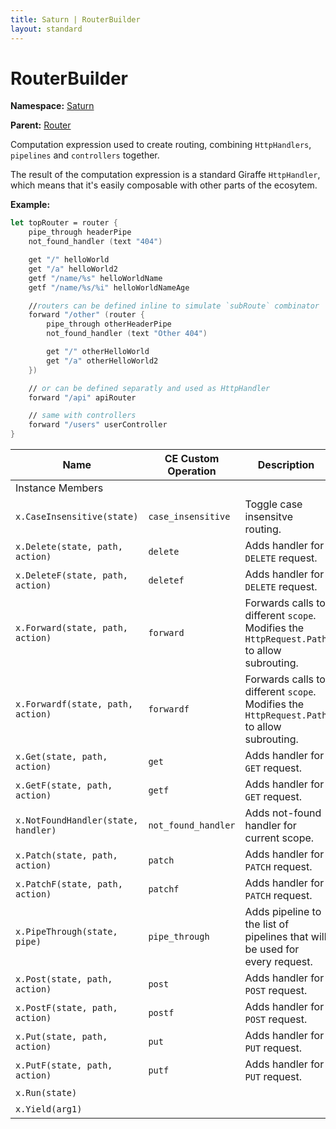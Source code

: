 ```yaml
---
title: Saturn | RouterBuilder
layout: standard
---
```


# RouterBuilder

**Namespace:** [Saturn](./saturn.html)

**Parent:** [Router](./saturn-router.html)

Computation expression used to create routing, combining `HttpHandlers`, `pipelines` and `controllers` together.

The result of the computation expression is a standard Giraffe `HttpHandler`, which means that it's easily composable with other parts of the ecosytem.

**Example:**

```fsharp
let topRouter = router {
    pipe_through headerPipe
    not_found_handler (text "404")

    get "/" helloWorld
    get "/a" helloWorld2
    getf "/name/%s" helloWorldName
    getf "/name/%s/%i" helloWorldNameAge

    //routers can be defined inline to simulate `subRoute` combinator
    forward "/other" (router {
        pipe_through otherHeaderPipe
        not_found_handler (text "Other 404")

        get "/" otherHelloWorld
        get "/a" otherHelloWorld2
    })

    // or can be defined separatly and used as HttpHandler
    forward "/api" apiRouter

    // same with controllers
    forward "/users" userController
}
```

| Name                                | CE Custom Operation | Description                                                                               | Implementation Link                                                                         |
|-------------------------------------|---------------------|-------------------------------------------------------------------------------------------|---------------------------------------------------------------------------------------------|
| Instance Members                    |                     |                                                                                           |                                                                                             |
| `x.CaseInsensitive(state)`          | `case_insensitive`  | Toggle case insensitve routing.                                                           | [link](https://github.com/SaturnFramework/Saturn/tree/master/src/Saturn/Router.fs#L322-322) |
| `x.Delete(state, path, action)`     | `delete`            | Adds handler for `DELETE` request.                                                        | [link](https://github.com/SaturnFramework/Saturn/tree/master/src/Saturn/Router.fs#L282-282) |
| `x.DeleteF(state, path, action)`    | `deletef`           | Adds handler for `DELETE` request.                                                        | [link](https://github.com/SaturnFramework/Saturn/tree/master/src/Saturn/Router.fs#L287-287) |
| `x.Forward(state, path, action)`    | `forward`           | Forwards calls to different `scope`. Modifies the `HttpRequest.Path` to allow subrouting. | [link](https://github.com/SaturnFramework/Saturn/tree/master/src/Saturn/Router.fs#L302-302) |
| `x.Forwardf(state, path, action)`   | `forwardf`          | Forwards calls to different `scope`. Modifies the `HttpRequest.Path` to allow subrouting. | [link](https://github.com/SaturnFramework/Saturn/tree/master/src/Saturn/Router.fs#L307-307) |
| `x.Get(state, path, action)`        | `get`               | Adds handler for `GET` request.                                                           | [link](https://github.com/SaturnFramework/Saturn/tree/master/src/Saturn/Router.fs#L252-252) |
| `x.GetF(state, path, action)`       | `getf`              | Adds handler for `GET` request.                                                           | [link](https://github.com/SaturnFramework/Saturn/tree/master/src/Saturn/Router.fs#L257-257) |
| `x.NotFoundHandler(state, handler)` | `not_found_handler` | Adds not-found handler for current scope.                                                 | [link](https://github.com/SaturnFramework/Saturn/tree/master/src/Saturn/Router.fs#L317-317) |
| `x.Patch(state, path, action)`      | `patch`             | Adds handler for `PATCH` request.                                                         | [link](https://github.com/SaturnFramework/Saturn/tree/master/src/Saturn/Router.fs#L292-292) |
| `x.PatchF(state, path, action)`     | `patchf`            | Adds handler for `PATCH` request.                                                         | [link](https://github.com/SaturnFramework/Saturn/tree/master/src/Saturn/Router.fs#L297-297) |
| `x.PipeThrough(state, pipe)`        | `pipe_through`      | Adds pipeline to the list of pipelines that will be used for every request.               | [link](https://github.com/SaturnFramework/Saturn/tree/master/src/Saturn/Router.fs#L312-312) |
| `x.Post(state, path, action)`       | `post`              | Adds handler for `POST` request.                                                          | [link](https://github.com/SaturnFramework/Saturn/tree/master/src/Saturn/Router.fs#L262-262) |
| `x.PostF(state, path, action)`      | `postf`             | Adds handler for `POST` request.                                                          | [link](https://github.com/SaturnFramework/Saturn/tree/master/src/Saturn/Router.fs#L267-267) |
| `x.Put(state, path, action)`        | `put`               | Adds handler for `PUT` request.                                                           | [link](https://github.com/SaturnFramework/Saturn/tree/master/src/Saturn/Router.fs#L272-272) |
| `x.PutF(state, path, action)`       | `putf`              | Adds handler for `PUT` request.                                                           | [link](https://github.com/SaturnFramework/Saturn/tree/master/src/Saturn/Router.fs#L277-277) |
| `x.Run(state)`                      |                     |                                                                                           | [link](https://github.com/SaturnFramework/Saturn/tree/master/src/Saturn/Router.fs#L105-105) |
| `x.Yield(arg1)`                     |                     |                                                                                           | [link](https://github.com/SaturnFramework/Saturn/tree/master/src/Saturn/Router.fs#L98-98)   |
